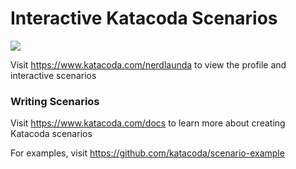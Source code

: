 # Interactive Katacoda Scenarios

[![](http://shields.katacoda.com/katacoda/nerdlaunda/count.svg)](https://www.katacoda.com/nerdlaunda "Get your profile on Katacoda.com")

Visit https://www.katacoda.com/nerdlaunda to view the profile and interactive scenarios

### Writing Scenarios
Visit https://www.katacoda.com/docs to learn more about creating Katacoda scenarios

For examples, visit https://github.com/katacoda/scenario-example
